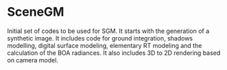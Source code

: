 # SceneGM
Initial set of codes to be used for SGM. 
It starts with the generation of a synthetic image. It includes code for ground integration, shadows modelling, digital surface modeling, elementary RT modeling and the calculation of the BOA radiances. It also includes 3D to 2D rendering based on camera model.
